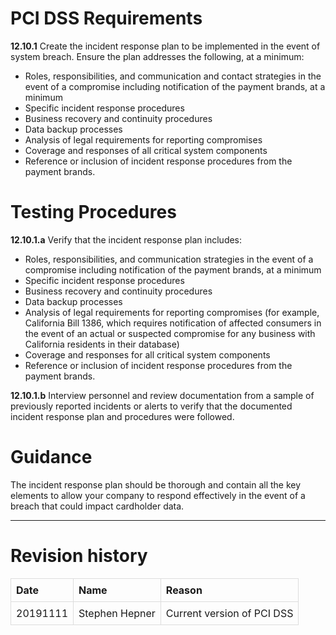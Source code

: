 PCI DSS Requirements
====================

**12.10.1** Create the incident response plan to be implemented in the
event of system breach. Ensure the plan addresses the following, at a
minimum:

-   Roles, responsibilities, and communication and contact strategies in
    the event of a compromise including notification of the payment
    brands, at a minimum
-   Specific incident response procedures
-   Business recovery and continuity procedures
-   Data backup processes
-   Analysis of legal requirements for reporting compromises
-   Coverage and responses of all critical system components
-   Reference or inclusion of incident response procedures from the
    payment brands.

Testing Procedures
==================

**12.10.1.a** Verify that the incident response plan includes:

-   Roles, responsibilities, and communication strategies in the event
    of a compromise including notification of the payment brands, at a
    minimum
-   Specific incident response procedures
-   Business recovery and continuity procedures
-   Data backup processes
-   Analysis of legal requirements for reporting compromises (for
    example, California Bill 1386, which requires notification of
    affected consumers in the event of an actual or suspected compromise
    for any business with California residents in their database)
-   Coverage and responses for all critical system components
-   Reference or inclusion of incident response procedures from the
    payment brands.

**12.10.1.b** Interview personnel and review documentation from a sample
of previously reported incidents or alerts to verify that the documented
incident response plan and procedures were followed.

Guidance
========

The incident response plan should be thorough and contain all the key
elements to allow your company to respond effectively in the event of a
breach that could impact cardholder data.

------------------------------------------------------------------------

Revision history
================

<style>
table { border-collapse: collapse; width: 100%; }
td, th { border: 1px solid #dddddd; text-align: left; padding: 8px; }
</style>
<table>
<tr>
<th>
Date
</th>
<th>
Name
</th>
<th>
Reason
</th>
</tr>
<tr>
<td>
20191111
</td>
<td>
Stephen Hepner
</td>
<td>
Current version of PCI DSS
</td>
</tr>
</table>
